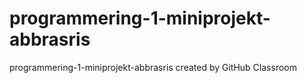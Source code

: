 # programmering-1-miniprojekt-abbrasris
programmering-1-miniprojekt-abbrasris created by GitHub Classroom

